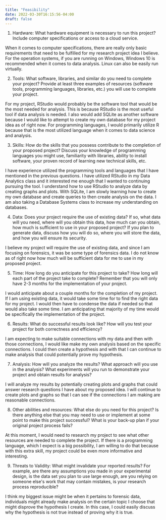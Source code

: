 ```yaml
---
title: "Feasibility"
date: 2022-03-30T16:15:56-04:00
draft: false
---
```

1. Hardware: What hardware equipment is necessary to run this project? Include computer specifications or access to a cloud service.

When it comes to computer specifications, there are really only basic requirements that need to be fulfilled for my research project idea I believe. For the operation systems, if you are running on Windows, Windows 10 is recommended when it comes to data analysis. Linux can also be easily run virtually.

2. Tools: What software, libraries, and similar do you need to complete your project? Provide at least three examples of resources (software tools, programming languages, libraries, etc.) you will use to complete your project.

For my project, RStudio would probably be the software tool that would be the most needed for analysis. This is because RStudio is the most useful tool if data analysis is needed. I also would add SQLite as another software because I would like to attempt to create my own database for my project idea as of right now. For programming languages, I would primarily utilize R because that is the most utilized language when it comes to data science and analysis.

3. Skills: How do the skills that you possess contribute to the completion of your proposed project? Discuss your knowledge of programming languages you might use, familiarity with libraries, ability to install software, your proven record of learning new technical skills, etc.

I have experience utilized the programming tools and languages that I have mentioned in the previous questions. I have utilized RStudio in my Data Analytics class and it interested me enough that I wanted to continuing pursuing the tool. I understand how to use RStudio to analyze data by creating graphs and plots. With SQLite, I am slowly learning how to create my own database and create queries to then create analysis on the data. I am also taking a Database Systems class to increase my understanding on databases.

4. Data: Does your project require the use of existing data? If so, what data will you need, where will you obtain this data, how much can you obtain, how much is sufficient to use in your proposed project? If you plan to generate data, discuss how you will do so, where you will store the data, and how you will ensure its security.

I believe my project will require the use of existing data, and since I am focusing on forensics, it was be some type of forensics data. I do not know as of right now how much will be sufficient data for me to use in my proposed project.

5. Time: How long do you anticipate for this project to take? How long will each part of the project take to complete? Remember that you will only have 2-3 months for the implementation of your project.

I would anticipate about a couple months for the completion of my project. If I am using existing data, it would take some time for to find the right data for my project. I would then have to condense the data if needed so that would also take some time. I am anticipating that majority of my time would be specifically the implementation of the project.

6. Results: What do successful results look like? How will you test your project for both correctness and efficiency?

I am expecting to make suitable connections with my data and then with those connections, I would like make my own analysis based on the specific connections. I could then create a hypothesis and with that I can continue to make analysis that could potentially prove my hypothesis.

7. Analysis: How will you analyze the results? What approach will you use in the analysis? What experiments will you run to demonstrate your project and obtain results for analysis?

I will analyze my results by potentially creating plots and graphs that could answer research questions I have about my proposed idea. I will continue to create plots and graphs so that I can see if the connections I am making are reasonable connections.

8. Other abilities and resources: What else do you need for this project? Is there anything else that you may need to use or implement at some point to make this project successful? What is your back-up plan if your original project process fails?

At this moment, I would need to research my project to see what other resources are needed to complete the project. If there is a programming language, which I expect is a big possibility, I am willing to do that because with this extra skill, my project could be even more informative and interesting.

9. Threats to Validity: What might invalidate your reported results? For example, are there any assumptions you made in your experimental design, is the data set you plan to use large enough, are you relying on someone else's work that may contain mistakes, is your research process reproducible?

I think my biggest issue might be when it pertains to forensic data, individuals might already make analysis on the certain topic I choose that might disprove the hypothesis I create. In this case, I could easily discuss why the hypothesis is not true instead of proving why it is true.
